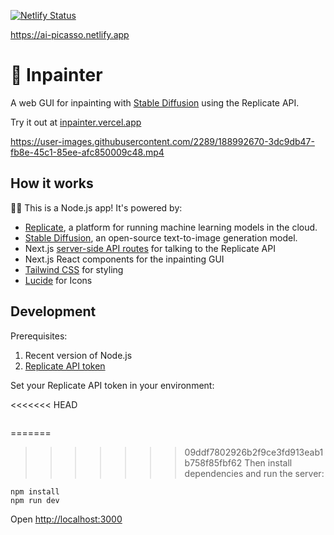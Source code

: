 [![Netlify Status](https://api.netlify.com/api/v1/badges/79e7fa0a-64ce-4784-956e-636d946e18d7/deploy-status)](https://app.netlify.com/sites/ai-picasso/deploys)

https://ai-picasso.netlify.app

# 🎨 Inpainter

A web GUI for inpainting with [Stable Diffusion](https://replicate.com/stability-ai/stable-diffusion) using the Replicate API.

Try it out at [inpainter.vercel.app](https://inpainter.vercel.app/)

https://user-images.githubusercontent.com/2289/188992670-3dc9db47-fb8e-45c1-85ee-afc850009c48.mp4

## How it works

🐢🚀 This is a Node.js app! It's powered by:

- [Replicate](https://replicate.com/), a platform for running machine learning models in the cloud.
- [Stable Diffusion](https://replicate.com/stability-ai/stable-diffusion), an open-source text-to-image generation model.
- Next.js [server-side API routes](pages/api) for talking to the Replicate API
- Next.js React components for the inpainting GUI
- [Tailwind CSS](https://tailwindcss.com/) for styling
- [Lucide](https://lucide.dev/) for Icons

## Development

Prerequisites:
 
1. Recent version of Node.js
2. [Replicate API token](https://replicate.com/account)

Set your Replicate API token in your environment:

<<<<<<< HEAD
```
```

=======
>>>>>>> 09ddf7802926b2f9ce3fd913eab1b758f85fbf62
Then install dependencies and run the server:

```
npm install
npm run dev
```

Open [http://localhost:3000](http://localhost:3000)

